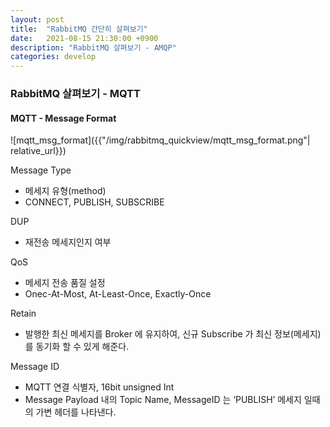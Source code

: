 ```yaml
---
layout: post
title:  "RabbitMQ 간단히 살펴보기"
date:   2021-08-15 21:30:00 +0900
description: "RabbitMQ 살펴보기 - AMQP"
categories: develop
---
```


### RabbitMQ 살펴보기 - MQTT

#### MQTT - Message Format

![mqtt_msg_format]({{"/img/rabbitmq_quickview/mqtt_msg_format.png"| relative_url}})

Message Type
- 메세지 유형(method)
- CONNECT, PUBLISH, SUBSCRIBE

DUP
- 재전송 메세지인지 여부

QoS
- 메세지 전송 품질 설정
- Onec-At-Most, At-Least-Once, Exactly-Once

Retain
- 발행한 최신 메세지를 Broker 에 유지하여, 신규 Subscribe 가 최신 정보(메세지)를 동기화 할 수 있게 해준다.

Message ID
- MQTT 연결 식별자, 16bit unsigned Int
- Message Payload 내의 Topic Name, MessageID 는 ‘PUBLISH’ 메세지 일때의 가변 헤더를 나타낸다.
